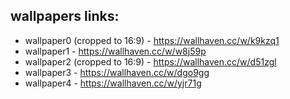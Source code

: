 ## wallpapers links:

* wallpaper0 (cropped to 16:9) - https://wallhaven.cc/w/k9kzq1
* wallpaper1 - https://wallhaven.cc/w/w8j59p
* wallpaper2 (cropped to 16:9) - https://wallhaven.cc/w/d51zgl
* wallpaper3 - https://wallhaven.cc/w/dgo9gg
* wallpaper4 - https://wallhaven.cc/w/yjr71g
